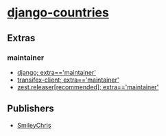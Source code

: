 # [django-countries](https://pypi.org/project/django-countries)


## Extras

### maintainer
- [django; extra=='maintainer'](packages/d/django.md)
- [transifex-client; extra=='maintainer'](packages/t/transifex-client.md)
- [zest.releaser[recommended]; extra=='maintainer'](packages/z/zest.releaser.md)


## Publishers
- [SmileyChris](https://pypi.org/user/SmileyChris)

